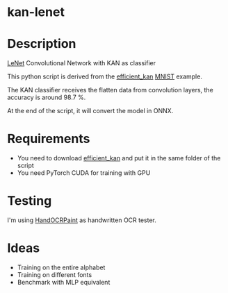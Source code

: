 # kan-lenet

# Description
[LeNet](https://medium.com/@siddheshb008/lenet-5-architecture-explained-3b559cb2d52b) Convolutional Network with KAN as classifier

This python script is derived from the [efficient_kan](https://github.com/Blealtan/efficient-kan) [MNIST](https://github.com/Blealtan/efficient-kan/blob/master/examples/mnist.py) example.

The KAN classifier receives the flatten data from convolution layers, the accuracy is around 98.7 %.

At the end of the script, it will convert the model in ONNX.

# Requirements
* You need to download [efficient_kan](https://github.com/Blealtan/efficient-kan) and put it in the same folder of the script
* You need PyTorch CUDA for training with GPU

# Testing
I'm using [HandOCRPaint](https://github.com/SimoSbara/HandOCRPaint) as handwritten OCR tester. 

# Ideas
* Training on the entire alphabet
* Training on different fonts
* Benchmark with MLP equivalent
